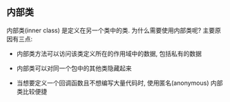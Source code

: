 ## 内部类

内部类(inner class) 是定义在另一个类中的类. 为什么需要使用内部类呢? 主要原因有三点:

+ 内部类方法可以访问该类定义所在的作用域中的数据, 包括私有的数据

+ 内部类可以对同一个包中的其他类隐藏起来

+ 当想要定义一个回调函数且不想编写大量代码时, 使用匿名(anonymous) 内部类比较便捷

